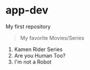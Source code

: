 # app-dev
My first repository

> My favorite Movies/Series
1. Kamen Rider Series
3. Are you Human Too?
3. I'm not a Robot


   
